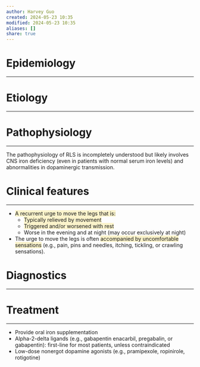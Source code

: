 ```yaml
---
author: Harvey Guo
created: 2024-05-23 10:35
modified: 2024-05-23 10:35
aliases: []
share: true
---
```

# Epidemiology
---


# Etiology
---


# Pathophysiology
---
The pathophysiology of RLS is incompletely understood but likely involves CNS iron deficiency (even in patients with normal serum iron levels) and abnormalities in dopaminergic transmission.

# Clinical features
---
- <span style="background:rgba(240, 200, 0, 0.2)">A recurrent urge to move the legs that is:</span>
	- <span style="background:rgba(240, 200, 0, 0.2)">Typically relieved by movement</span>
	- <span style="background:rgba(240, 200, 0, 0.2)">Triggered and/or worsened with rest</span>
	- Worse in the evening and at night (may occur exclusively at night)
- The urge to move the legs is often <span style="background:rgba(240, 200, 0, 0.2)">accompanied by uncomfortable sensations</span> (e.g., pain, pins and needles, itching, tickling, or crawling sensations).

# Diagnostics
---


# Treatment
---
- Provide oral iron supplementation
- Alpha-2-delta ligands (e.g., gabapentin enacarbil, pregabalin, or gabapentin): first-line for most patients, unless contraindicated
- Low-dose nonergot dopamine agonists (e.g., pramipexole, ropinirole, rotigotine)
